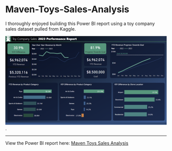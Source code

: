 # Maven-Toys-Sales-Analysis
I thoroughly enjoyed building this Power BI report using a toy company sales dataset pulled from Kaggle.

![Sales Performance Image](https://github.com/HannahWorld/Maven-Toys-Sales-Analysis/blob/main/2023%20Performance%20Report.png).

---
View the Power BI report here: [Maven Toys Sales Analysis](https://app.powerbi.com/view?r=eyJrIjoiNmZlOTVlNDMtZDg2NC00Njk1LTgwNjgtYTg1MzY3MzI3NzAyIiwidCI6ImFmN2JlMmJhLTU1OGEtNDlhMC1hYTQ2LWYxNzM0ZDJlN2UyNCJ9&embedImagePlaceholder=true)
